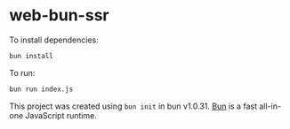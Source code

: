 # web-bun-ssr

To install dependencies:

```bash
bun install
```

To run:

```bash
bun run index.js
```

This project was created using `bun init` in bun v1.0.31. [Bun](https://bun.sh) is a fast all-in-one JavaScript runtime.
